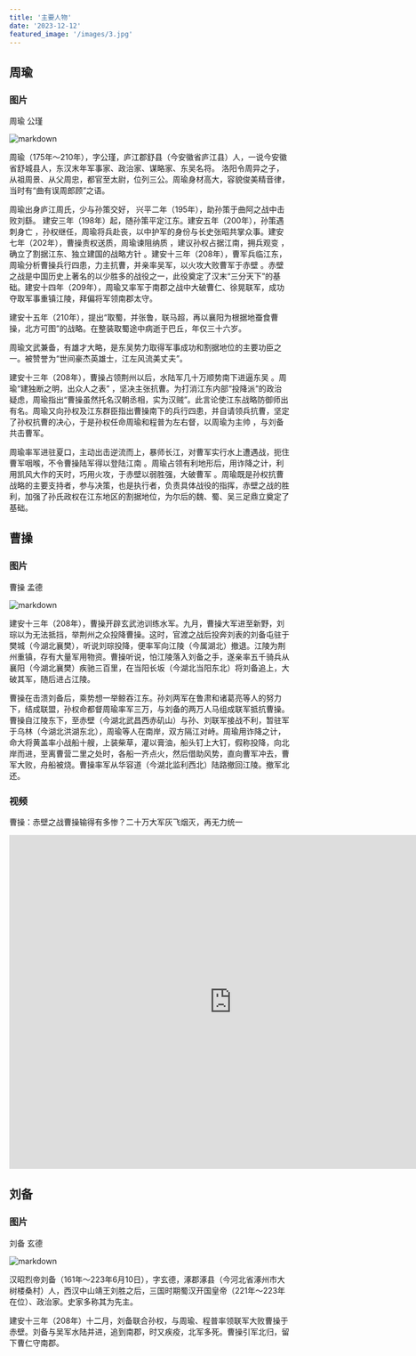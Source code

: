 ```yaml
---
title: '主要人物'
date: '2023-12-12'
featured_image: '/images/3.jpg'
---
```


## 周瑜

### 图片

周瑜 公瑾

![markdown](/images/6.jpg)

 周瑜（175年～210年），字公瑾，庐江郡舒县（今安徽省庐江县）人，一说今安徽省舒城县人，东汉末年军事家、政治家、谋略家、东吴名将。 洛阳令周异之子，从祖周景、从父周忠，都官至太尉，位列三公。周瑜身材高大，容貌俊美精音律，当时有“曲有误周郎顾”之语。

周瑜出身庐江周氏，少与孙策交好， 兴平二年（195年），助孙策于曲阿之战中击败刘繇。 建安三年（198年）起，随孙策平定江东。建安五年（200年），孙策遇刺身亡 ，孙权继任，周瑜将兵赴丧，以中护军的身份与长史张昭共掌众事。建安七年（202年），曹操责权送质，周瑜谏阻纳质 ，建议孙权占据江南，拥兵观变 ，确立了割据江东、独立建国的战略方针 。建安十三年（208年），曹军兵临江东，周瑜分析曹操兵行四患，力主抗曹，并亲率吴军，以火攻大败曹军于赤壁 。赤壁之战是中国历史上著名的以少胜多的战役之一，此役奠定了汉末“三分天下”的基础。建安十四年（209年），周瑜又率军于南郡之战中大破曹仁、徐晃联军，成功夺取军事重镇江陵，拜偏将军领南郡太守。 

建安十五年（210年），提出“取蜀，并张鲁，联马超，再以襄阳为根据地蚕食曹操，北方可图”的战略。在整装取蜀途中病逝于巴丘，年仅三十六岁。

周瑜文武兼备，有雄才大略，是东吴势力取得军事成功和割据地位的主要功臣之一。被赞誉为“世间豪杰英雄士，江左风流美丈夫”。
 
 
 建安十三年（208年），曹操占领荆州以后，水陆军几十万顺势南下进逼东吴 。周瑜“建独断之明，出众人之表” ，坚决主张抗曹。为打消江东内部“投降派”的政治疑虑，周瑜指出“曹操虽然托名汉朝丞相，实为汉贼”。此言论使江东战略防御师出有名。周瑜又向孙权及江东群臣指出曹操南下的兵行四患，并自请领兵抗曹，坚定了孙权抗曹的决心，于是孙权任命周瑜和程普为左右督，以周瑜为主帅 ，与刘备共击曹军。

周瑜率军进驻夏口，主动出击逆流而上，暴师长江，对曹军实行水上遭遇战，扼住曹军咽喉，不令曹操陆军得以登陆江南 。周瑜占领有利地形后，用诈降之计，利用凯风大作的天时，巧用火攻，于赤壁以弱胜强，大破曹军 。周瑜既是孙权抗曹战略的主要支持者，参与决策，也是执行者，负责具体战役的指挥，赤壁之战的胜利，加强了孙氏政权在江东地区的割据地位，为尔后的魏、蜀、吴三足鼎立奠定了基础。

## 曹操

### 图片

曹操  孟德

![markdown](/images/7.jpg)

建安十三年（208年），曹操开辟玄武池训练水军。九月，曹操大军进至新野，刘琮以为无法抵挡，举荆州之众投降曹操。这时，官渡之战后投奔刘表的刘备屯驻于樊城（今湖北襄樊），听说刘琮投降，便率军向江陵（今属湖北）撤退。江陵为荆州重镇，存有大量军用物资。曹操听说，怕江陵落入刘备之手，遂亲率五千骑兵从襄阳（今湖北襄樊）疾驰三百里，在当阳长坂（今湖北当阳东北）将刘备追上，大破其军，随后进占江陵。

曹操在击溃刘备后，乘势想一举鲸吞江东。孙刘两军在鲁肃和诸葛亮等人的努力下，结成联盟，孙权命都督周瑜率军三万，与刘备的两万人马组成联军抵抗曹操。曹操自江陵东下，至赤壁（今湖北武昌西赤矶山）与孙、刘联军接战不利，暂驻军于乌林（今湖北洪湖东北），周瑜等人在南岸，双方隔江对峙。周瑜用诈降之计，命大将黄盖率小战船十艘，上装柴草，灌以膏油，船头钉上大钉，假称投降，向北岸而进，至离曹营二里之处时，各船一齐点火，然后借助风势，直向曹军冲去，曹军大败，舟船被烧。曹操率军从华容道（今湖北监利西北）陆路撤回江陵。撤军北还。

### 视频

曹操：赤壁之战曹操输得有多惨？二十万大军灰飞烟灭，再无力统一

<iframe src="https://www.bilibili.com/video/BV1he411j7Kb?t=69.0" scrolling="no" border="0" frameborder="no" framespacing="0" allowfullscreen="true" width="800px" height="600px"> </iframe>

## 刘备

### 图片

刘备  玄德

![markdown](/images/8.jpg)

汉昭烈帝刘备（161年～223年6月10日），字玄德，涿郡涿县（今河北省涿州市大树楼桑村）人，西汉中山靖王刘胜之后，三国时期蜀汉开国皇帝（221年～223年在位）、政治家。史家多称其为先主。

建安十三年（208年）十二月，刘备联合孙权，与周瑜、程普率领联军大败曹操于赤壁。刘备与吴军水陆并进，追到南郡，时又疾疫，北军多死。曹操引军北归，留下曹仁守南郡。